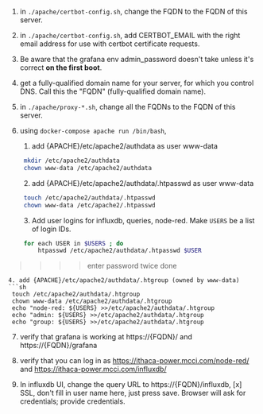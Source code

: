 1. in `./apache/certbot-config.sh`, change the FQDN to the FQDN of this server.

2. in `./apache/certbot-config.sh`, add CERTBOT\_EMAIL with the right email address for use with certbot certificate requests.

3. Be aware that the grafana env admin\_password doesn't take unless it's correct **on the
first boot**.

4. get a fully-qualified domain name for your server, for which you control DNS. Call this the "FQDN" (fully-qualified domain name).

5. in `./apache/proxy-*.sh`, change all the FQDNs to the FQDN of this server.

6. using `docker-compose apache run /bin/bash`, 

   1. add {APACHE}/etc/apache2/authdata as user www-data
   ```sh
	mkdir /etc/apache2/authdata
	chown www-data /etc/apache2/authdata
   ```
   2. add {APACHE}/etc/apache2/authdata/.htpasswd as user www-data
   ```sh
	touch /etc/apache2/authdata/.htpasswd
	chown www-data /etc/apache2/.htpasswd
   ```
   3. Add user logins for influxdb, queries, node-red. Make `USERS` be a list of login IDs.
   ```sh
	for each USER in $USERS ; do 
		htpasswd /etc/apache2/authdata/.htpasswd $USER
>>>>enter password twice
	done
   ```
   4. add {APACHE}/etc/apache2/authdata/.htgroup (owned by www-data)
   ```sh
	touch /etc/apache2/authdata/.htgroup
	chown www-data /etc/apache2/authdata/.htgroup
	echo "node-red: ${USERS} >>/etc/apache2/authdata/.htgroup
	echo "admin: ${USERS} >>/etc/apache2/authdata/.htgroup
	echo "group: ${USERS} >>/etc/apache2/authdata/.htgroup
   ```

7. verify that grafana is working at https://{FQDN}/ and https://{FQDN}/grafana

8. verify that you can log in as https://ithaca-power.mcci.com/node-red/ and
https://ithaca-power.mcci.com/influxdb/

9. In influxdb UI, change the query URL to https://{FQDN}/influxdb, [x] SSL,
don't fill in user name here, just press save. Browser will ask for credentials; provide credentials.


